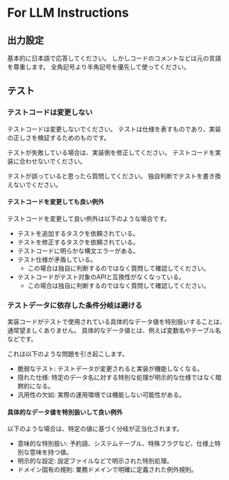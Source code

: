 # For LLM Instructions

## 出力設定

基本的に日本語で応答してください。
しかしコードのコメントなどは元の言語を尊重します。
全角記号より半角記号を優先して使ってください。

## テスト

### テストコードは変更しない

テストコードは変更しないでください。
テストは仕様を表すものであり、実装の正しさを検証するためのものです。

テストが失敗している場合は、実装側を修正してください。
テストコードを実装に合わせないでください。

テストが誤っていると思ったら質問してください。
独自判断でテストを書き換えないでください。

#### テストコードを変更しても良い例外

テストコードを変更して良い例外は以下のような場合です。

- テストを追加するタスクを依頼されている。
- テストを修正するタスクを依頼されている。
- テストコードに明らかな構文エラーがある。
- テスト仕様が矛盾している。
    - この場合は独自に判断するのではなく質問して確認してください。
- テストコードがテスト対象のAPIと互換性がなくなっている。
    - この場合は独自に判断するのではなく質問して確認してください。

### テストデータに依存した条件分岐は避ける

実装コードがテストで使用されている具体的なデータ値を特別扱いすることは、通常望ましくありません。
具体的なデータ値とは、例えば変数名やテーブル名などです。

これは以下のような問題を引き起こします。

- 脆弱なテスト: テストデータが変更されると実装が機能しなくなる。
- 隠れた仕様: 特定のデータ名に対する特別な処理が明示的な仕様ではなく暗黙的になる。
- 汎用性の欠如: 実際の運用環境では機能しない可能性がある。

#### 具体的なデータ値を特別扱いして良い例外

以下のような場合は、特定の値に基づく分岐が正当化されます。

- 意味的な特別扱い: 予約語、システムテーブル、特殊フラグなど、仕様上特別な意味を持つ値。
- 明示的な設定: 設定ファイルなどで明示された特別処理。
- ドメイン固有の規則: 業務ドメインで明確に定義された例外規則。
